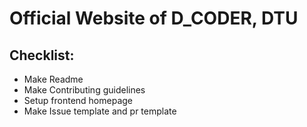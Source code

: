 # Official Website of D_CODER, DTU

Checklist:
---
*  Make Readme
*  Make Contributing guidelines
*  Setup frontend homepage
*  Make Issue template and pr template
